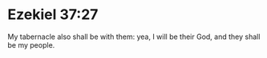 # Ezekiel 37:27

My tabernacle also shall be with them: yea, I will be their God, and they shall be my people.